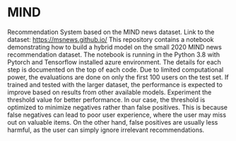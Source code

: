 # MIND
Recommendation System based on the MIND news dataset. Link to the dataset: https://msnews.github.io/ 
This repository contains a notebook demonstrating how to build a hybrid model on the small 2020 MIND news recommendation dataset. 
The notebook is running in the Python 3.8 with Pytorch and Tensorflow installed azure environment. 
The details for each step is documented on the top of each code. 
Due to limited computational power, the evaluations are done on only the first 100 users on the test set. If trained and tested with the larger dataset, the performance is expected to improve based on results from other available models. 
Experiment the threshold value for better performance. In our case, the threshold is optimized to minimize negatives rather than false positives. This is because false negatives can lead to poor user experience, where the user may miss out on valuable items. On the other hand, false positives are usually less harmful, as the user can simply ignore irrelevant recommendations. 

